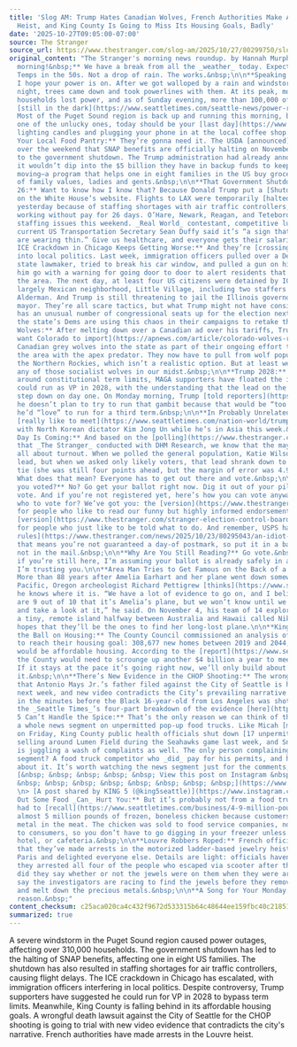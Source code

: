 ```yaml
---
title: 'Slog AM: Trump Hates Canadian Wolves, French Authorities Make Arrests in Louvre
  Heist, and King County Is Going to Miss Its Housing Goals, Badly'
date: '2025-10-27T09:05:00-07:00'
source: The Stranger
source_url: https://www.thestranger.com/slog-am/2025/10/27/80299750/slog-am-trump-hates-canadian-wolves-french-authorities-make-arrests-in-louvre-heist-and-king-county-is-going-to-miss-its-housing-goals-bad
original_content: "The Stranger's morning news roundup. by Hannah Murphy Winter\n\n**Good
  morning!&nbsp;** We have a break from all the _weather_ today. Expect some sun.
  Temps in the 50s. Not a drop of rain. The works.&nbsp;\n\n**Speaking of Weather:**
  I hope your power is on. After we got walloped by a rain and windstorm on Saturday
  night, trees came down and took powerlines with them. At its peak, more than 310,000
  households lost power, and as of Sunday evening, more than 100,000 of them were
  [still in the dark](https://www.seattletimes.com/seattle-news/power-restoration-continues-after-heavy-western-washington-windstorm/?utm_source=marketingcloud&utm_medium=email&utm_campaign=TSA_102625222753+Power+returns+for+many+across+WA_10_26_2025&utm_term=Active%2520subscriber).
  Most of the Puget Sound region is back up and running this morning, but if you’re
  one of the unlucky ones, today should be your [last day](https://www.seattletimes.com/seattle-news/weather/power-outages-in-western-wa-when-17000-customers-will-get-power-back/?utm_source=marketingcloud&utm_medium=email&utm_campaign=Morning+Brief+10-27-25_10_27_2025&utm_term=)
  lighting candles and plugging your phone in at the local coffee shop.&nbsp;\n\n**Support
  Your Local Food Pantry:** They’re gonna need it. The USDA [announced](https://apnews.com/article/food-aid-government-shutdown-snap-trump-democrats-8a52a63b26a707ea676962226b090bb1)
  over the weekend that SNAP benefits are officially halting on November 1, thanks
  to the government shutdown. The Trump administration had already announced that
  it wouldn’t dip into the $5 billion they have in backup funds to keep the SNAP program
  moving—a program that helps one in eight families in the US buy groceries. The party
  of family values, ladies and gents.&nbsp;\n\n**That Government Shutdown Is on Day
  26:** Want to know how I know that? Because Donald Trump put a [Shutdown Clock](https://www.whitehouse.gov/government-shutdown-clock/)
  on the White House’s website. Flights to LAX were temporarily [halted](https://apnews.com/article/lax-airport-flights-delays-shutdown-b2e0c13f3241e415784c3118fc8f0c9d)
  yesterday because of staffing shortages with air traffic controllers, who have been
  working without pay for 26 days. O’Hare, Newark, Reagan, and Teteboro had similar
  staffing issues this weekend. _Real World_ contestant, competitive lumberjack, and
  current US Transportation Secretary Sean Duffy said it’s “a sign that the controllers
  are wearing thin.” Give us healthcare, and everyone gets their salaries back.&nbsp;\n\n**The
  ICE Crackdown in Chicago Keeps Getting Worse:** And they’re [crossing over](https://apnews.com/article/immigration-arrests-chicago-politicians-trump-7624ff7cae0b58f9b8606deacffa2474)
  into local politics. Last week, immigration officers pulled over a Democratic Illinois
  state lawmaker, tried to break his car window, and pulled a gun on him before letting
  him go with a warning for going door to door to alert residents that ICE was in
  the area. The next day, at least four US citizens were detained by ICE in the city’s
  largely Mexican neighborhood, Little Village, including two staffers for a city
  Alderman. And Trump is still threatening to jail the Illinois governor and Chicago’s
  mayor. They’re all scare tactics, but what Trump might not have considered? Illinois
  has an unusual number of congressional seats up for the election next year, and
  the state’s Dems are using this chaos in their campaigns to retake the House.&nbsp;\n\n**Freedom
  Wolves:** After melting down over a Canadian ad over his tariffs, Trump now [doesn’t
  want Colorado to import](https://apnews.com/article/colorado-wolves-reintroduction-canada-fish-wildlife-service-918e3f389fd0de018ccc39d9a99dfdf5)
  Canadian grey wolves into the state as part of their ongoing effort to repopulate
  the area with the apex predator. They now have to pull from wolf populations in
  the Northern Rockies, which isn’t a realistic option. But at least we won’t have
  any of those socialist wolves in our midst.&nbsp;\n\n**Trump 2028:** To try to get
  around constitutional term limits, MAGA supporters have floated the idea that Trump
  could run as VP in 2028, with the understanding that the lead on the ticket would
  step down on day one. On Monday morning, Trump [told reporters](https://www.seattletimes.com/business/trump-rules-out-vp-gambit-but-would-love-to-run-for-third-term/)
  he doesn’t plan to try to run that gambit because that would be “too cute.” But
  he’d “love” to run for a third term.&nbsp;\n\n**In Probably Unrelated News:** He’d
  [really like to meet](https://www.seattletimes.com/nation-world/trump-open-to-extending-asia-trip-to-meet-with-kim-jong-un/?utm_source=marketingcloud&utm_medium=email&utm_campaign=Morning+Brief+10-27-25_10_27_2025&utm_term=)
  with North Korean dictator Kim Jong Un while he’s in Asia this week.&nbsp;\n\n**Election
  Day Is Coming:** And based on the [polling](https://www.thestranger.com/stranger-polling/2025/10/23/80294921/the-polling-is-in-seattle-wants-to-elect-progressives-this-fall)
  that _The Stranger_ conducted with DHM Research, we know that the mayor’s race is
  all about turnout. When we polled the general population, Katie Wilson had a 12-point
  lead, but when we asked only likely voters, that lead shrank down to a statistical
  tie (she was still four points ahead, but the margin of error was 4.9 percent).
  What does that mean? Everyone has to get out there and vote.&nbsp;\n\n**So have
  you voted?** No? Go get your ballot right now. Dig it out of your pile of mail and
  vote. And if you’re not registered yet, here’s how you can vote anyway. Not sure
  who to vote for? We’ve got you: the [version](https://www.thestranger.com/stranger-election-control-board/2025/10/17/80286641/the-strangers-general-election-2025-voting-guide)
  for people who like to read our funny but highly informed endorsements; and the
  [version](https://www.thestranger.com/stranger-election-control-board/2025/10/17/80286680/the-stranger-election-control-boards-general-election-cheat-sheet)
  for people who just like to be told what to do. And remember, USPS has [new postmarking
  rules](https://www.thestranger.com/news/2025/10/23/80295043/an-idiot-proof-guide-to-mailing-in-your-ballot-registering-to-vote-and-changing-your-address)
  that means you’re not guaranteed a day-of postmark, so put it in a ballot drop box,
  not in the mail.&nbsp;\n\n**Why Are You Still Reading?** Go vote.&nbsp;\n\nOkay,
  if you’re still here, I’m assuming your ballot is already safely in a ballot box.
  I’m trusting you.\n\n**Area Man Tries to Get Famous on the Back of a Woman’s Accomplishments:**
  More than 88 years after Amelia Earhart and her plane went down somewhere over the
  Pacific, Oregon archeologist Richard Pettigrew [thinks](https://www.seattletimes.com/nation-world/researchers-90-sure-theyll-find-amelia-earharts-plane-on-remote-island/)
  he knows where it is. “We have a lot of evidence to go on, and I believe the chances
  are 9 out of 10 that it’s Amelia’s plane, but we won’t know until we go in there
  and take a look at it,” he said. On November 4, his team of 14 explorers leave for
  a tiny, remote island halfway between Australia and Hawaii called Nikumaroro in
  hopes that they’ll be the ones to find her long-lost plane.\n\n**King County Drops
  the Ball on Housing:** The County Council commissioned an analysis of their progress
  to reach their housing goal: 308,677 new homes between 2019 and 2044, half of which
  would be affordable housing. According to the [report](https://www.seattletimes.com/business/real-estate/king-county-falling-behind-in-affordable-housing-push/?utm_source=marketingcloud&utm_medium=email&utm_campaign=TSA_102725150008+King+County+falls+short+on+housing+goals_10_27_2025&utm_term=Active%2520subscriber),
  the County would need to scrounge up another $4 billion a year to meet those goals.
  If it stays at the pace it’s going right now, we’ll only build about a third of
  it.&nbsp;\n\n**There’s New Evidence in the CHOP Shooting:** The wrongful death lawsuit
  that Antonio Mays Jr.’s father filed against the City of Seattle is headed to trial
  next week, and new video contradicts the City’s prevailing narrative of what happened
  in the minutes before the Black 16-year-old from Los Angeles was shot. You can read
  the _Seattle Times_’s four-part breakdown of the evidence [here](https://www.seattletimes.com/seattle-news/times-watchdog/new-seattle-chop-videos-contradict-citys-narratives-on-teen-death/).&nbsp;\n\n**KING
  5 Can’t Handle the Spice:** That’s the only reason we can think of that they spent
  a whole news segment on unpermitted pop-up food trucks. Like Micah [mentioned](https://www.thestranger.com/slog-am/2025/10/23/80294627/slog-am-the-feds-move-into-the-bay-area-trump-pardons-his-crypto-bro-ex-student-sues-the-seattle-school-district)
  on Friday, King County public health officials shut down [17 unpermitted food vendors](https://www.king5.com/article/news/local/seattle/public-health-closes-13-unpermitted-food-vendors-operating-lumen-field-seattle/281-cbc51573-9b7c-4cd5-a228-87e95a1139ea)
  selling around Lumen Field during the Seahawks game last week, and Snohomish County
  is juggling a wash of complaints as well. The only person complaining in the news
  segment? A food truck competitor who _did_ pay for his permits, and he’s grumpy
  about it. It’s worth watching the news segment just for the comments, though.\n\n&nbsp;\n\n>
  [&nbsp; &nbsp; &nbsp; &nbsp; &nbsp; View this post on Instagram &nbsp; &nbsp; &nbsp;
  &nbsp; &nbsp; &nbsp; &nbsp; &nbsp; &nbsp; &nbsp; &nbsp;](https://www.instagram.com/reel/DP4qWpFCPMG/?utm_source=ig_embed&utm_campaign=loading)\n>
  \n> [A post shared by KING 5 (@king5seattle)](https://www.instagram.com/reel/DP4qWpFCPMG/?utm_source=ig_embed&utm_campaign=loading)\n\n&nbsp;\n\n**Turns
  Out Some Food _Can_ Hurt You:** But it’s probably not from a food truck. Hormel
  had to [recall](https://www.seattletimes.com/business/4-9-million-pounds-of-frozen-boneless-chicken-have-been-recalled/)
  almost 5 million pounds of frozen, boneless chicken because customers were finding
  metal in the meat. The chicken was sold to food service companies, not directly
  to consumers, so you don’t have to go digging in your freezer unless you own a restaurant,
  hotel, or cafeteria.&nbsp;\n\n**Louvre Robbers Roped:** French officials [announced](https://www.nytimes.com/2025/10/26/world/europe/louvre-heist-arrests.html?campaign_id=9&emc=edit_nn_20251026&instance_id=165172&nl=the-morning®i_id=274268112&segment_id=209345&user_id=f913dfab4088e2260a13bdcbb9f89a97)
  that they’ve made arrests in the motorized ladder-based jewelry heist that shocked
  Paris and delighted everyone else. Details are light: officials haven’t said if
  they arrested all four of the people who escaped via scooter after the heist, nor
  did they say whether or not the jewels were on them when they were arrested. Experts
  say the investigators are racing to find the jewels before they remove the gems
  and melt down the precious metals.&nbsp;\n\n**A Song for Your Monday:** For no particular
  reason.&nbsp;"
content_checksum: c25aca020ca4c432f9672d533315b64c48644ee159fbc40c21851253a8a3bee0
summarized: true
---
```


A severe windstorm in the Puget Sound region caused power outages, affecting over 310,000 households. The government shutdown has led to the halting of SNAP benefits, affecting one in eight US families. The shutdown has also resulted in staffing shortages for air traffic controllers, causing flight delays. The ICE crackdown in Chicago has escalated, with immigration officers interfering in local politics. Despite controversy, Trump supporters have suggested he could run for VP in 2028 to bypass term limits. Meanwhile, King County is falling behind in its affordable housing goals. A wrongful death lawsuit against the City of Seattle for the CHOP shooting is going to trial with new video evidence that contradicts the city's narrative. French authorities have made arrests in the Louvre heist.